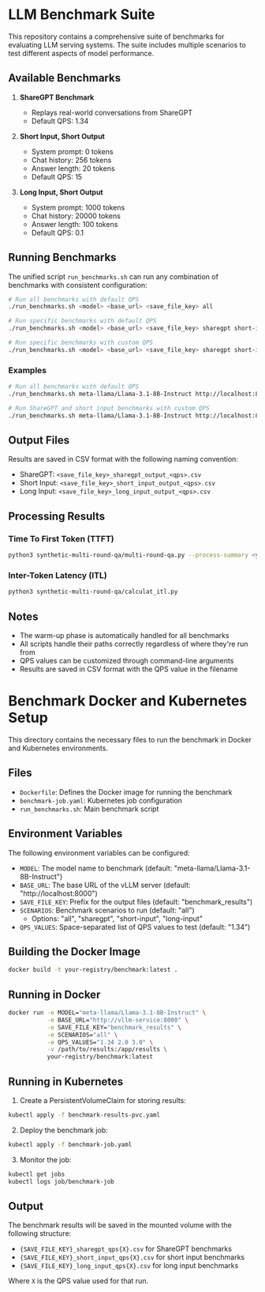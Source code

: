 # LLM Benchmark Suite

This repository contains a comprehensive suite of benchmarks for evaluating LLM serving systems. The suite includes multiple scenarios to test different aspects of model performance.

## Available Benchmarks

1. **ShareGPT Benchmark**
   - Replays real-world conversations from ShareGPT
   - Default QPS: 1.34

2. **Short Input, Short Output**
   - System prompt: 0 tokens
   - Chat history: 256 tokens
   - Answer length: 20 tokens
   - Default QPS: 15

3. **Long Input, Short Output**
   - System prompt: 1000 tokens
   - Chat history: 20000 tokens
   - Answer length: 100 tokens
   - Default QPS: 0.1

## Running Benchmarks

The unified script `run_benchmarks.sh` can run any combination of benchmarks with consistent configuration:

```bash
# Run all benchmarks with default QPS
./run_benchmarks.sh <model> <base_url> <save_file_key> all

# Run specific benchmarks with default QPS
./run_benchmarks.sh <model> <base_url> <save_file_key> sharegpt short-input

# Run specific benchmarks with custom QPS
./run_benchmarks.sh <model> <base_url> <save_file_key> sharegpt short-input 1.34 2.0 3.0
```

### Examples

```bash
# Run all benchmarks with default QPS
./run_benchmarks.sh meta-llama/Llama-3.1-8B-Instruct http://localhost:8000 /mnt/requests/benchmark all

# Run ShareGPT and short input benchmarks with custom QPS
./run_benchmarks.sh meta-llama/Llama-3.1-8B-Instruct http://localhost:8000 /mnt/requests/benchmark sharegpt short-input 1.34 2.0 3.0
```

## Output Files

Results are saved in CSV format with the following naming convention:
- ShareGPT: `<save_file_key>_sharegpt_output_<qps>.csv`
- Short Input: `<save_file_key>_short_input_output_<qps>.csv`
- Long Input: `<save_file_key>_long_input_output_<qps>.csv`

## Processing Results

### Time To First Token (TTFT)
```bash
python3 synthetic-multi-round-qa/multi-round-qa.py --process-summary <your_csv_file>
```

### Inter-Token Latency (ITL)
```bash
python3 synthetic-multi-round-qa/calculat_itl.py
```

## Notes

- The warm-up phase is automatically handled for all benchmarks
- All scripts handle their paths correctly regardless of where they're run from
- QPS values can be customized through command-line arguments
- Results are saved in CSV format with the QPS value in the filename

# Benchmark Docker and Kubernetes Setup

This directory contains the necessary files to run the benchmark in Docker and Kubernetes environments.

## Files

- `Dockerfile`: Defines the Docker image for running the benchmark
- `benchmark-job.yaml`: Kubernetes job configuration
- `run_benchmarks.sh`: Main benchmark script

## Environment Variables

The following environment variables can be configured:

- `MODEL`: The model name to benchmark (default: "meta-llama/Llama-3.1-8B-Instruct")
- `BASE_URL`: The base URL of the vLLM server (default: "http://localhost:8000")
- `SAVE_FILE_KEY`: Prefix for the output files (default: "benchmark_results")
- `SCENARIOS`: Benchmark scenarios to run (default: "all")
  - Options: "all", "sharegpt", "short-input", "long-input"
- `QPS_VALUES`: Space-separated list of QPS values to test (default: "1.34")

## Building the Docker Image

```bash
docker build -t your-registry/benchmark:latest .
```

## Running in Docker

```bash
docker run -e MODEL="meta-llama/Llama-3.1-8B-Instruct" \
           -e BASE_URL="http://vllm-service:8000" \
           -e SAVE_FILE_KEY="benchmark_results" \
           -e SCENARIOS="all" \
           -e QPS_VALUES="1.34 2.0 3.0" \
           -v /path/to/results:/app/results \
           your-registry/benchmark:latest
```

## Running in Kubernetes

1. Create a PersistentVolumeClaim for storing results:
```bash
kubectl apply -f benchmark-results-pvc.yaml
```

2. Deploy the benchmark job:
```bash
kubectl apply -f benchmark-job.yaml
```

3. Monitor the job:
```bash
kubectl get jobs
kubectl logs job/benchmark-job
```

## Output

The benchmark results will be saved in the mounted volume with the following structure:
- `{SAVE_FILE_KEY}_sharegpt_qps{X}.csv` for ShareGPT benchmarks
- `{SAVE_FILE_KEY}_short_input_qps{X}.csv` for short input benchmarks
- `{SAVE_FILE_KEY}_long_input_qps{X}.csv` for long input benchmarks

Where `X` is the QPS value used for that run. 
